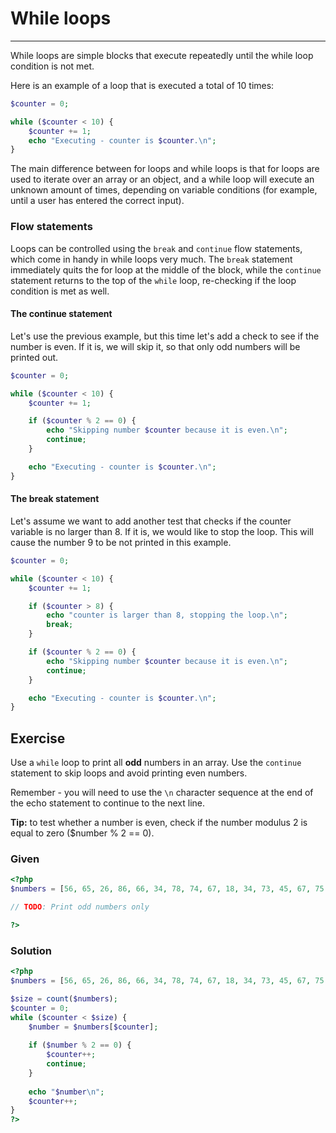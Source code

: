 # While loops

---

While loops are simple blocks that execute repeatedly until the while loop condition is not met.

Here is an example of a loop that is executed a total of 10 times:

```php
$counter = 0;

while ($counter < 10) {
    $counter += 1;
    echo "Executing - counter is $counter.\n";
}
```

The main difference between for loops and while loops is that for loops are used to iterate over an array or an object, and a while loop will execute an unknown amount of times, depending on variable conditions (for example, until a user has entered the correct input).

### Flow statements

Loops can be controlled using the `break` and `continue` flow statements, which come in handy in while loops very much. The `break` statement immediately quits the for loop at the middle of the block, while the `continue` statement returns to the top of the `while` loop, re-checking if the loop condition is met as well.

#### The continue statement

Let's use the previous example, but this time let's add a check to see if the number is even. If it is, we will skip it, so that only odd numbers will be printed out.

```php
$counter = 0;

while ($counter < 10) {
    $counter += 1;

    if ($counter % 2 == 0) {
        echo "Skipping number $counter because it is even.\n";
        continue;
    }

    echo "Executing - counter is $counter.\n";
}
```

#### The break statement

Let's assume we want to add another test that checks if the counter variable is no larger than 8. If it is, we would like to stop the loop. This will cause the number 9 to be not printed in this example.

```php
$counter = 0;

while ($counter < 10) {
    $counter += 1;

    if ($counter > 8) {
        echo "counter is larger than 8, stopping the loop.\n";
        break;
    }

    if ($counter % 2 == 0) {
        echo "Skipping number $counter because it is even.\n";
        continue;
    }

    echo "Executing - counter is $counter.\n";
}
```

## Exercise

Use a `while` loop to print all **odd** numbers in an array. Use the `continue` statement to skip loops and avoid printing even numbers.

Remember - you will need to use the `\n` character sequence at the end of the echo statement to continue to the next line.

**Tip:** to test whether a number is even, check if the number modulus 2 is equal to zero ($number % 2 == 0).

### Given

```php
<?php
$numbers = [56, 65, 26, 86, 66, 34, 78, 74, 67, 18, 34, 73, 45, 67, 75, 10, 60, 80, 74, 16, 86, 34, 12, 23, 42, 72, 36, 3, 73, 9, 92, 81, 94, 54, 97, 74, 45, 55, 70, 94, 96, 81, 86, 86, 84, 4, 32, 8, 96, 86, 87, 18, 84, 87, 59, 48, 32, 90, 17, 22, 82, 79, 66, 28, 17, 14, 80, 83, 66, 36, 21, 89, 68, 2, 51, 65, 20, 87, 48, 5, 1, 16, 60, 53, 84, 90, 16, 2, 37, 73, 57, 70, 57, 69, 68, 1, 24, 40, 72, 97];

// TODO: Print odd numbers only

?>
```

### Solution

```php
<?php
$numbers = [56, 65, 26, 86, 66, 34, 78, 74, 67, 18, 34, 73, 45, 67, 75, 10, 60, 80, 74, 16, 86, 34, 12, 23, 42, 72, 36, 3, 73, 9, 92, 81, 94, 54, 97, 74, 45, 55, 70, 94, 96, 81, 86, 86, 84, 4, 32, 8, 96, 86, 87, 18, 84, 87, 59, 48, 32, 90, 17, 22, 82, 79, 66, 28, 17, 14, 80, 83, 66, 36, 21, 89, 68, 2, 51, 65, 20, 87, 48, 5, 1, 16, 60, 53, 84, 90, 16, 2, 37, 73, 57, 70, 57, 69, 68, 1, 24, 40, 72, 97];

$size = count($numbers);
$counter = 0;
while ($counter < $size) {
    $number = $numbers[$counter];
    
    if ($number % 2 == 0) {
        $counter++;
    	continue;
    }
    
    echo "$number\n";
    $counter++;
}
?>
```